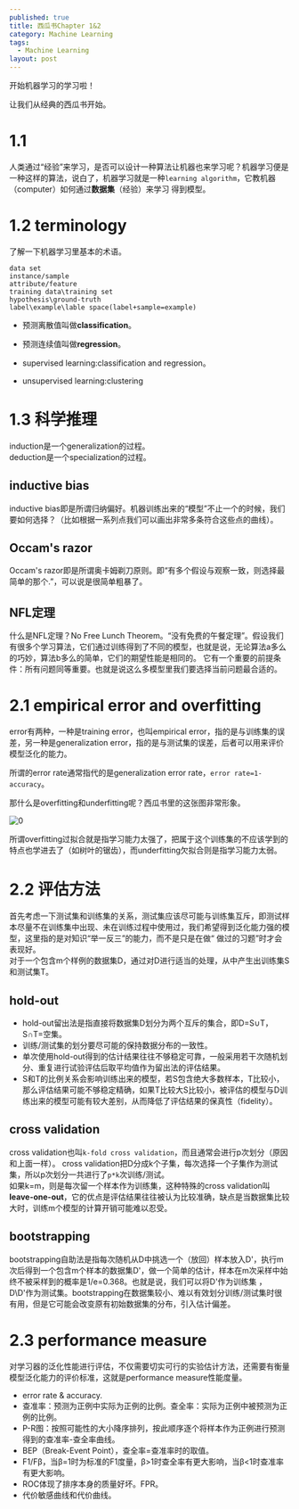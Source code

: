 ```yaml
---
published: true
title: 西瓜书Chapter 1&2
category: Machine Learning
tags: 
  - Machine Learning
layout: post
---
```


开始机器学习的学习啦！

让我们从经典的西瓜书开始。

# 1.1 

人类通过“经验”来学习，是否可以设计一种算法让机器也来学习呢？机器学习便是一种这样的算法，说白了，机器学习就是一种`learning algorithm`，它教机器（computer）如何通过**数据集**（经验）来学习
得到模型。

# 1.2 terminology

了解一下机器学习里基本的术语。

	data set
	instance/sample
	attribute/feature
	training data\training set
	hypothesis\ground-truth
	label\example\lable space(label+sample=example)

* 预测离散值叫做**classification**。  
* 预测连续值叫做**regression**。

* supervised learning:classification and regression。
* unsupervised learning:clustering

# 1.3 科学推理

induction是一个generalization的过程。  
deduction是一个specialization的过程。

## inductive bias

inductive bias即是所谓归纳偏好。机器训练出来的“模型”不止一个的时候，我们要如何选择？（比如根据一系列点我们可以画出非常多条符合这些点的曲线）。  

## Occam's razor

Occam's razor即是所谓奥卡姆剃刀原则。即“有多个假设与观察一致，则选择最简单的那个.”，可以说是很简单粗暴了。

## NFL定理

什么是NFL定理？No Free Lunch Theorem。“没有免费的午餐定理”。假设我们有很多个学习算法，它们通过训练得到了不同的模型，也就是说，无论算法a多么的巧妙，算法b多么的简单，它们的期望性能是相同的。
它有一个重要的前提条件：所有问题同等重要。也就是说这么多模型里我们要选择当前问题最合适的。

# 2.1 empirical error and overfitting

error有两种，一种是training error，也叫empirical error，指的是与训练集的误差，另一种是generalization error，指的是与测试集的误差，后者可以用来评价模型泛化的能力。

所谓的error rate通常指代的是generalization error rate，`error rate=1-accuracy`。

那什么是overfitting和underfitting呢？西瓜书里的这张图非常形象。

![0](https://raw.githubusercontent.com/Logos23333/Logos23333.github.io/master/_posts/image/ml/0.png)

所谓overfitting过拟合就是指学习能力太强了，把属于这个训练集的不应该学到的特点也学进去了（如树叶的锯齿），而underfitting欠拟合则是指学习能力太弱。

# 2.2 评估方法

首先考虑一下测试集和训练集的关系，测试集应该尽可能与训练集互斥，即测试样本尽量不在训练集中出现、未在训练过程中使用过，我们希望得到泛化能力强的模型，这里指的是对知识“举一反三”的能力，而不是只是在做“
做过的习题”时才会表现好。  
对于一个包含m个样例的数据集D，通过对D进行适当的处理，从中产生出训练集S和测试集T。

## hold-out

* hold-out留出法是指直接将数据集D划分为两个互斥的集合，即D=S∪T，S∩T=空集。  
* 训练/测试集的划分要尽可能的保持数据分布的一致性。  
* 单次使用hold-out得到的估计结果往往不够稳定可靠，一般采用若干次随机划分、重复进行试验评估后取平均值作为留出法的评估结果。  
* S和T的比例关系会影响训练出来的模型，若S包含绝大多数样本，T比较小，那么评估结果可能不够稳定精确，如果T比较大S比较小，被评估的模型与D训练出来的模型可能有较大差别，从而降低了评估结果的保真性（fidelity）。

## cross validation

cross validation也叫`k-fold cross validation`，而且通常会进行p次划分（原因和上面一样）。
cross validation把D分成k个子集，每次选择一个子集作为测试集，所以p次划分一共进行了`p*k`次训练/测试。  
如果k=m，则是每次留一个样本作为训练集，这种特殊的cross validation叫**leave-one-out**，它的优点是评估结果往往被认为比较准确，缺点是当数据集比较大时，训练m个模型的计算开销可能难以忍受。

## bootstrapping

bootstrapping自助法是指每次随机从D中挑选一个（放回）样本放入D'，执行m次后得到一个包含m个样本的数据集D'，做一个简单的估计，样本在m次采样中始终不被采样到的概率是1/e=0.368。也就是说，我们可以将D'作为训练集
，D\D'作为测试集。bootstrapping在数据集较小、难以有效划分训练/测试集时很有用，但是它可能会改变原有初始数据集的分布，引入估计偏差。

# 2.3 performance measure

对学习器的泛化性能进行评估，不仅需要切实可行的实验估计方法，还需要有衡量模型泛化能力的评价标准，这就是performance measure性能度量。

* error rate & accuracy.
* 查准率：预测为正例中实际为正例的比例。查全率：实际为正例中被预测为正例的比例。
* P-R图：按照可能性的大小降序排列，按此顺序逐个将样本作为正例进行预测得到的查准率-查全率曲线。
* BEP（Break-Event Point），查全率=查准率时的取值。
* F1/Fβ，当β=1时为标准的F1度量，β>1时查全率有更大影响，当β<1时查准率有更大影响。
* ROC体现了排序本身的质量好坏。FPR。
* 代价敏感曲线和代价曲线。
